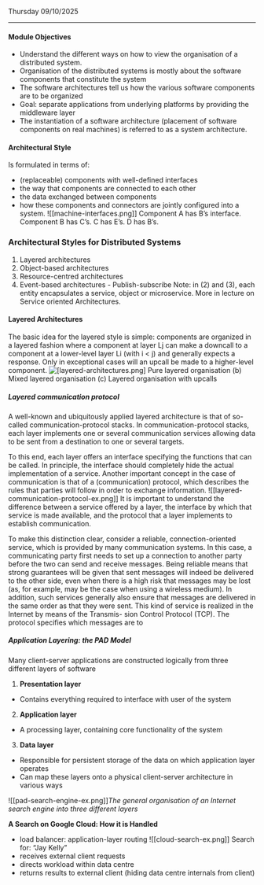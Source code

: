 Thursday 09/10/2025

---
#### Module Objectives
- Understand the different ways on how to view the organisation of a distributed system.
- Organisation of the distributed systems is mostly about the software components that constitute the system
- The software architectures tell us how the various software components are to be organized
- Goal: separate applications from underlying platforms by providing the middleware layer
- The instantiation of a software architecture (placement of software components on real machines) is referred to as a system architecture.
#### Architectural Style 
Is formulated in terms of:
- (replaceable) components with well-defined interfaces
- the way that components are connected to each other
- the data exchanged between components
- how these components and connectors are jointly configured into a system.
![[machine-interfaces.png]]
Component A has B’s interface.  Component B has C’s. C has E’s. D has B’s.
### Architectural Styles for Distributed Systems
1. Layered architectures
2. Object-based architectures
3. Resource-centred architectures
4. Event-based architectures - Publish-subscribe
Note: in (2) and (3), each entity encapsulates a service, object or microservice. More in lecture on Service oriented Architectures.
#### Layered Architectures
The basic idea for the layered style is simple: components are organized in a layered fashion where a component at layer Lj can make a downcall to a component at a lower-level layer Li (with i < j) and generally expects a response. Only in exceptional cases will an upcall be made to a higher-level component.
![[layered-architectures.png]](a) Pure layered organisation
(b) Mixed layered organisation
(c) Layered organisation with upcalls
##### Layered communication protocol
A well-known and ubiquitously applied layered architecture is that of so-called communication-protocol stacks. In communication-protocol stacks, each layer implements one or several communication services allowing data to be sent from a destination to one or several targets. 

To this end, each layer offers an interface specifying the functions that can be called. 
In principle, the interface should completely hide the actual implementation of a service. Another important concept in the case of communication is that of a (communication) protocol, which describes the rules that parties will follow in order to exchange information. 
![[layered-communication-protocol-ex.png]]
It is important to understand the difference between a service offered by a layer, the interface by which that service is made available, and the protocol that a layer implements to establish communication.

To make this distinction clear, consider a reliable, connection-oriented
service, which is provided by many communication systems. In this case,
a communicating party first needs to set up a connection to another party
before the two can send and receive messages. Being reliable means that
strong guarantees will be given that sent messages will indeed be delivered to
the other side, even when there is a high risk that messages may be lost (as,
for example, may be the case when using a wireless medium). In addition,
such services generally also ensure that messages are delivered in the same
order as that they were sent.
This kind of service is realized in the Internet by means of the Transmis-
sion Control Protocol (TCP). The protocol specifies which messages are to
##### Application Layering: the PAD Model
Many client-server applications are constructed logically from three different layers of software

1. **Presentation layer**
- Contains everything required to interface with user of the system

2. **Application layer**
- A processing layer, containing core functionality of the system

3. **Data layer**
- Responsible for persistent storage of the data on which application layer operates
- Can map these layers onto a physical client-server architecture in various ways

![[pad-search-engine-ex.png]]*The general organisation of an Internet search engine into three different layers*

**A Search on Google Cloud: How it is Handled**
- load balancer: application-layer routing
![[cloud-search-ex.png]]
Search for: “Jay Kelly”
- receives external client requests
- directs workload within data centre
- returns results to external client (hiding data centre internals from client)